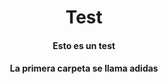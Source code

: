 <h1 align="center">
  Test 
</h1>

<h4 align="center">Esto es un test</h4>

<h4 align="center">La primera carpeta se llama adidas</h4>